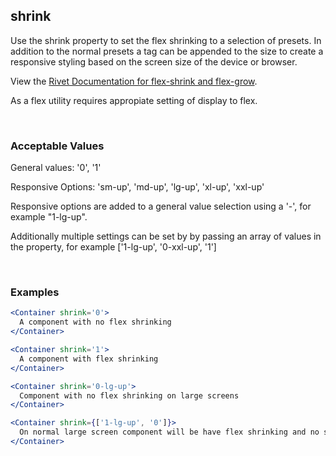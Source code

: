 ## shrink

Use the shrink property to set the flex shrinking to a selection of presets.  In addition to the normal presets a tag can be appended to the size to create a responsive styling based on the screen size of the device or browser.

View the [Rivet Documentation for flex-shrink and flex-grow](https://rivet.iu.edu/utilities/flex/#flex-shrink-and-flex-grow).

As a flex utility requires appropiate setting of display to flex.

<br/>

### Acceptable Values

General values: '0', '1'

Responsive Options: 'sm-up', 'md-up', 'lg-up', 'xl-up', 'xxl-up'

Responsive options are added to a general value selection using a '-', for example "1-lg-up".

Additionally multiple settings can be set by by passing an array of values in the property, for example ['1-lg-up', '0-xxl-up', '1']

<br/>

### Examples

```jsx
<Container shrink='0'>
  A component with no flex shrinking
</Container>

<Container shrink='1'>
  A component with flex shrinking
</Container>

<Container shrink='0-lg-up'>
  Component with no flex shrinking on large screens
</Container>

<Container shrink={['1-lg-up', '0']}>
  On normal large screen component will be have flex shrinking and no shrinking on smaller screens.
</Container>
```
